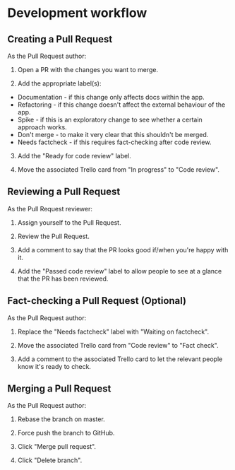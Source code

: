 # Development workflow

## Creating a Pull Request

As the Pull Request author:

1. Open a PR with the changes you want to merge.

2. Add the appropriate label(s):

  * Documentation - if this change only affects docs within the app.
  * Refactoring - if this change doesn't affect the external behaviour of the app.
  * Spike - if this is an exploratory change to see whether a certain approach works.
  * Don't merge - to make it very clear that this shouldn't be merged.
  * Needs factcheck - if this requires fact-checking after code review.

3. Add the "Ready for code review" label.

4. Move the associated Trello card from "In progress" to "Code review".

## Reviewing a Pull Request

As the Pull Request reviewer:

1. Assign yourself to the Pull Request.

2. Review the Pull Request.

3. Add a comment to say that the PR looks good if/when you're happy with it.

4. Add the "Passed code review" label to allow people to see at a glance that the PR has been reviewed.

## Fact-checking a Pull Request (Optional)

As the Pull Request author:

1. Replace the "Needs factcheck" label with "Waiting on factcheck".

2. Move the associated Trello card from "Code review" to "Fact check".

3. Add a comment to the associated Trello card to let the relevant people know it's ready to check.

## Merging a Pull Request

As the Pull Request author:

1. Rebase the branch on master.

2. Force push the branch to GitHub.

3. Click "Merge pull request".

4. Click "Delete branch".
